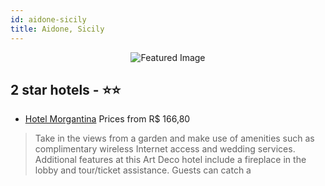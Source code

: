 ```yaml
---
id: aidone-sicily
title: Aidone, Sicily
---
```


<center><img src="https://i.travelapi.com/hotels/2000000/1410000/1406700/1406675/c0c4436b_b.jpg" alt="Featured Image" /></center>


##  2 star hotels - ⭐️⭐️

-    [Hotel Morgantina](https://us.hurb.com/hotels/aidone/hotel-morgantina-JNP-JP135724?cmp=18055) Prices from R$ 166,80
   > Take in the views from a garden and make use of amenities such as complimentary wireless Internet access and wedding services. Additional features at this Art Deco hotel include a fireplace in the lobby and tour/ticket assistance. Guests can catch a 
